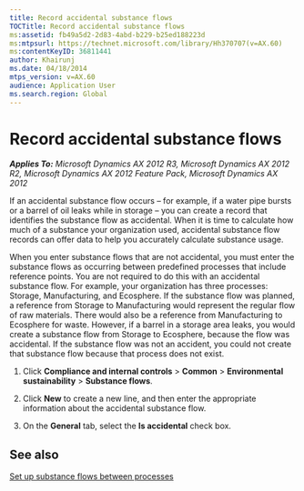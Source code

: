 ```yaml
---
title: Record accidental substance flows
TOCTitle: Record accidental substance flows
ms:assetid: fb49a5d2-2d83-4abd-b229-b25ed188223d
ms:mtpsurl: https://technet.microsoft.com/library/Hh370707(v=AX.60)
ms:contentKeyID: 36811441
author: Khairunj
ms.date: 04/18/2014
mtps_version: v=AX.60
audience: Application User
ms.search.region: Global
---
```


# Record accidental substance flows 


_**Applies To:** Microsoft Dynamics AX 2012 R3, Microsoft Dynamics AX 2012 R2, Microsoft Dynamics AX 2012 Feature Pack, Microsoft Dynamics AX 2012_

If an accidental substance flow occurs – for example, if a water pipe bursts or a barrel of oil leaks while in storage – you can create a record that identifies the substance flow as accidental. When it is time to calculate how much of a substance your organization used, accidental substance flow records can offer data to help you accurately calculate substance usage.

When you enter substance flows that are not accidental, you must enter the substance flows as occurring between predefined processes that include reference points. You are not required to do this with an accidental substance flow. For example, your organization has three processes: Storage, Manufacturing, and Ecosphere. If the substance flow was planned, a reference from Storage to Manufacturing would represent the regular flow of raw materials. There would also be a reference from Manufacturing to Ecosphere for waste. However, if a barrel in a storage area leaks, you would create a substance flow from Storage to Ecosphere, because the flow was accidental. If the substance flow was not an accident, you could not create that substance flow because that process does not exist.

1.  Click **Compliance and internal controls** \> **Common** \> **Environmental sustainability** \> **Substance flows**.

2.  Click **New** to create a new line, and then enter the appropriate information about the accidental substance flow.

3.  On the **General** tab, select the **Is accidental** check box.

## See also

[Set up substance flows between processes](set-up-substance-flows-between-processes.md)

  


